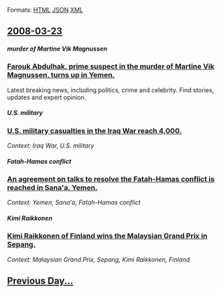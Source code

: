 
Formats: [HTML](2008/03/23/index.html)  [JSON](2008/03/23/index.json)  [XML](2008/03/23/index.xml)  

## [2008-03-23](/news/2008/03/23/index.md)

##### murder of Martine Vik Magnussen
### [ Farouk Abdulhak, prime suspect in the murder of Martine Vik Magnussen, turns up in Yemen. ](/news/2008/03/23/farouk-abdulhak-prime-suspect-in-the-murder-of-martine-vik-magnussen-turns-up-in-yemen.md)
Latest breaking news, including politics, crime and celebrity. Find stories, updates and expert opinion.

##### U.S. military
### [ U.S. military casualties in the Iraq War reach 4,000. ](/news/2008/03/23/u-s-military-casualties-in-the-iraq-war-reach-4-000.md)
_Context: Iraq War, U.S. military_

##### Fatah-Hamas conflict
### [ An agreement on talks to resolve the Fatah-Hamas conflict is reached in Sana'a, Yemen. ](/news/2008/03/23/an-agreement-on-talks-to-resolve-the-fatahahamas-conflict-is-reached-in-sana-a-yemen.md)
_Context: Yemen, Sana'a, Fatah-Hamas conflict_

##### Kimi Raikkonen
### [ Kimi Raikkonen of Finland wins the Malaysian Grand Prix in Sepang. ](/news/2008/03/23/kimi-ra-ikkapnen-of-finland-wins-the-malaysian-grand-prix-in-sepang.md)
_Context: Malaysian Grand Prix, Sepang, Kimi Raikkonen, Finland_

## [Previous Day...](/news/2008/03/22/index.md)

